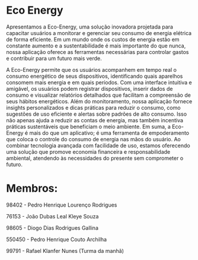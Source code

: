 # Eco Energy

Apresentamos a Eco-Energy, uma solução inovadora projetada para capacitar usuários a monitorar e gerenciar seu consumo de energia elétrica de forma eficiente. Em um mundo onde os custos de energia estão em constante aumento e a sustentabilidade é mais importante do que nunca, nossa aplicação oferece as ferramentas necessárias para controlar gastos e contribuir para um futuro mais verde.

A Eco-Energy permite que os usuários acompanhem em tempo real o consumo energético de seus dispositivos, identificando quais aparelhos consomem mais energia e em quais períodos. Com uma interface intuitiva e amigável, os usuários podem registrar dispositivos, inserir dados de consumo e visualizar relatórios detalhados que facilitam a compreensão de seus hábitos energéticos.
Além do monitoramento, nossa aplicação fornece insights personalizados e dicas práticas para reduzir o consumo, como sugestões de uso eficiente e alertas sobre padrões de alto consumo. Isso não apenas ajuda a reduzir as contas de energia, mas também incentiva práticas sustentáveis que beneficiam o meio ambiente.
Em suma, a Eco-Energy é mais do que um aplicativo; é uma ferramenta de empoderamento que coloca o controle do consumo de energia nas mãos do usuário. Ao combinar tecnologia avançada com facilidade de uso, estamos oferecendo uma solução que promove economia financeira e responsabilidade ambiental, atendendo às necessidades do presente sem comprometer o futuro.


# Membros:

98402 - Pedro Henrique Lourenço Rodrigues

76153 - João Dubas Leal Kleye Souza

98605 - Diogo Dias Rodrigues Gallina

550450 - Pedro Henrique Couto Archilha

99791 - Rafael Klanfer Nunes (Turma da manhã)
